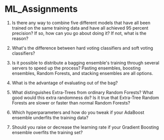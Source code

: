 # ML_Assignments

1. Is there any way to combine five different models that have all been trained on the same training
data and have all achieved 95 percent precision? If so, how can you go about doing it? If not, what is
the reason?

2. What&#39;s the difference between hard voting classifiers and soft voting classifiers?

3. Is it possible to distribute a bagging ensemble&#39;s training through several servers to speed up the
process? Pasting ensembles, boosting ensembles, Random Forests, and stacking ensembles are all
options.

4. What is the advantage of evaluating out of the bag?

5. What distinguishes Extra-Trees from ordinary Random Forests? What good would this extra
randomness do? Is it true that Extra-Tree Random Forests are slower or faster than normal Random
Forests?

6. Which hyperparameters and how do you tweak if your AdaBoost ensemble underfits the training
data?

7. Should you raise or decrease the learning rate if your Gradient Boosting ensemble overfits the
training set?
